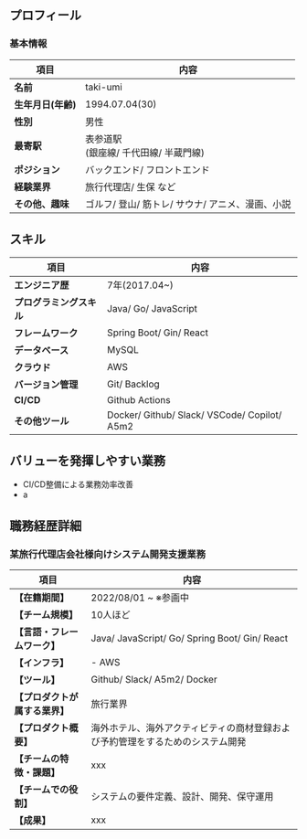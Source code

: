 ## プロフィール

### 基本情報

項目 | 内容
--- | ---
**名前** | taki-umi
**生年月日(年齢)** | 1994.07.04(30)
**性別** | 男性
**最寄駅** | 表参道駅<br>(銀座線/ 千代田線/ 半蔵門線)
**ポジション** | バックエンド/ フロントエンド
**経験業界** | 旅行代理店/ 生保 など
**その他、趣味** | ゴルフ/ 登山/ 筋トレ/ サウナ/ アニメ、漫画、小説

## スキル

項目 | 内容
--- | ---
**エンジニア歴** | 7年(2017.04~)
**プログラミングスキル** | Java/ Go/ JavaScript  
**フレームワーク** | Spring Boot/ Gin/ React  
**データベース** | MySQL  
**クラウド** | AWS  
**バージョン管理** | Git/ Backlog
**CI/CD** | Github Actions
**その他ツール** | Docker/ Github/ Slack/ VSCode/ Copilot/ A5m2

## バリューを発揮しやすい業務

* CI/CD整備による業務効率改善
* a

## 職務経歴詳細

### 某旅行代理店会社様向けシステム開発支援業務

項目 | 内容
--- | ---
**【在籍期間】** | 2022/08/01 ~ ※参画中
**【チーム規模】** | 10人ほど
**【言語・フレームワーク】** | Java/ JavaScript/ Go/ Spring Boot/ Gin/ React
**【インフラ】** | - AWS
**【ツール】** | Github/ Slack/ A5m2/ Docker
**【プロダクトが属する業界】** | 旅行業界
**【プロダクト概要】** | 海外ホテル、海外アクティビティの商材登録および予約管理をするためのシステム開発
**【チームの特徴・課題】** | xxx
**【チームでの役割】** | システムの要件定義、設計、開発、保守運用
**【成果】** | xxx
